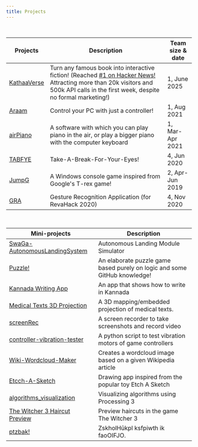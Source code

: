 ```yaml
---
title: Projects
---
```


<br>

| Projects                                               | Description                                                                                            | Team size & date |
| ------------------------------------------------------ | ------------------------------------------------------------------------------------------------------ | ---------------- |
| [KathaaVerse](https://kathaaverse.com/)                | Turn any famous book into interactive fiction! (Reached [#1 on Hacker News!](https://github.com/Karthikeshwar1/Karthikeshwar1/blob/main/Hall%20of%20Fame/kathaaverse.md) Attracting more than 20k visitors and 500k API calls in the first week, despite no formal marketing!)                                           | 1, June 2025     |
| [Araam](https://github.com/Karthikeshwar1/Araam)       | Control your PC with just a controller!                                                                | 1, Aug 2021      |
| [airPiano](https://github.com/Karthikeshwar1/airPiano) | A software with which you can play piano in the air, or play a bigger piano with the computer keyboard | 1, Mar-Apr 2021  |
| [TABFYE](https://github.com/Karthikeshwar1/TABFYE)     | Take-A-Break-For-Your-Eyes!                                                                            | 4, Jun 2020      |
| [JumpG](https://github.com/Karthikeshwar1/JumpG)       | A Windows console game inspired from Google's T-rex game!                                              | 2, Apr-Jun 2019  |
| [GRA](https://github.com/Karthikeshwar1/GRA)           | Gesture Recognition Application (for RevaHack 2020)                                                    | 4, Nov 2020      |

<br>

| Mini-projects                                                                                | Description                                                  |
| -------------------------------------------------------------------------------------------- | ------------------------------------------------------------ |
| [SwaGa-AutonomousLandingSystem](https://github.com/Karthikeshwar1/SwaGa-AutonomousLandingSystem) | Autonomous Landing Module Simulator |
| [Puzzle!](https://github.com/Karthikeshwar1/Puzzle) | An elaborate puzzle game based purely on logic and some GitHub knowledge! |
| [Kannada Writing App](https://github.com/Karthikeshwar1/How-To-Write-Kannada) | An app that shows how to write in Kannada |
| [Medical Texts 3D Projection](https://github.com/Karthikeshwar1/Medical_texts_3D_projection) | A 3D mapping/embedded projection of medical texts. |
| [screenRec](https://github.com/Karthikeshwar1/screenRec)                                     | A screen recorder to take screenshots and record video       |
| [controller-vibration-tester](https://github.com/Karthikeshwar1/controller-vibration-tester) | A python script to test vibration motors of game controllers |
| [Wiki-Wordcloud-Maker](https://github.com/Karthikeshwar1/Wiki-Wordcloud-Maker)               | Creates a wordcloud image based on a given Wikipedia article |
| [Etcch-A-Sketch](https://github.com/Karthikeshwar1/Etcch-A-Sketch)                           | Drawing app inspired from the popular toy Etch A Sketch      |
| [algorithms_visualization](https://github.com/Karthikeshwar1/algorithms_visualization)       | Visualizing algorithms using Processing 3                    |
| [The Witcher 3 Haircut Preview](https://github.com/Karthikeshwar1/TheWitcher3HaircutPreview) | Preview haircuts in the game The Witcher 3                   |
| [ptzbak!](https://github.com/Karthikeshwar1/ptzbak)              | ZskholHūkpl ksfpiwth ik faoOIFJO.  |

<br>



